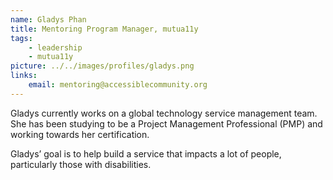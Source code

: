 ```yaml
---
name: Gladys Phan
title: Mentoring Program Manager, mutua11y
tags:
    - leadership
    - mutua11y
picture: ../../images/profiles/gladys.png
links:
    email: mentoring@accessiblecommunity.org
---
```

Gladys currently works on a global technology service management team. She has been studying to be a Project Management Professional (PMP) and working towards her certification.

Gladys’ goal is to help build a service that impacts a lot of people, particularly those with disabilities.